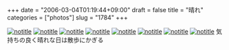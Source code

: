 +++
date = "2006-03-04T01:19:44+09:00"
draft = false
title = "晴れ"
categories = ["photos"]
slug = "1784"
+++

<a href="http://www.flickr.com/photos/h-b-k-r/108113095" target="_blank"><img src="http://static.flickr.com/56/108113095_4736b0d90f.jpg" class="photoen" alt="notitle"  /></a>
<a href="http://www.flickr.com/photos/h-b-k-r/108115182" target="_blank"><img src="http://static.flickr.com/52/108115182_cb81e91316.jpg" class="photoen2" alt="notitle"  /></a>
<a href="http://www.flickr.com/photos/h-b-k-r/107881994" target="_blank"><img src="http://static.flickr.com/52/107881994_f270923062.jpg" class="photoen2" alt="notitle"  /></a>
<a href="http://www.flickr.com/photos/h-b-k-r/107880587" target="_blank"><img src="http://static.flickr.com/48/107880587_546e5f61e2.jpg" class="photoen2" alt="notitle"  /></a>
<a href="http://www.flickr.com/photos/h-b-k-r/107885217" target="_blank"><img src="http://static.flickr.com/39/107885217_57da67b9d8.jpg" class="photoen2" alt="notitle"  /></a>
<a href="http://www.flickr.com/photos/h-b-k-r/107879380" target="_blank"><img src="http://static.flickr.com/43/107879380_1198e46561.jpg" class="photoen2" alt="notitle"  /></a>
<a href="http://www.flickr.com/photos/h-b-k-r/107885619" target="_blank"><img src="http://static.flickr.com/52/107885619_f4a95750d0.jpg" class="photoen2" alt="notitle"  /></a>
<a href="http://www.flickr.com/photos/h-b-k-r/107908473" target="_blank"><img src="http://static.flickr.com/38/107908473_e3bbb1b0c7.jpg" class="photoen2" alt="notitle"  /></a>
気持ちの良く晴れな日は散歩にかぎる
